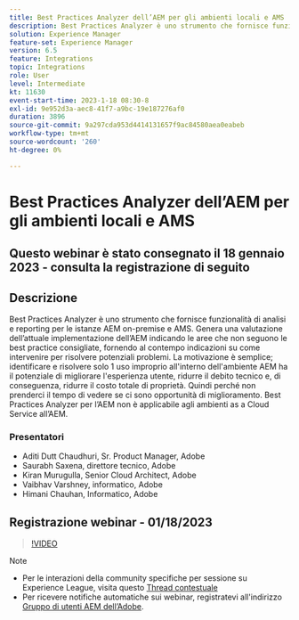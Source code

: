 ```yaml
---
title: Best Practices Analyzer dell’AEM per gli ambienti locali e AMS
description: Best Practices Analyzer è uno strumento che fornisce funzionalità di analisi e di reporting per quanto riguarda le istanze AEM on-premise e AMS. Genera una valutazione dell’attuale implementazione dell’AEM indicando le aree che non seguono le best practice consigliate, fornendo al contempo indicazioni su come intervenire per risolvere potenziali problemi.
solution: Experience Manager
feature-set: Experience Manager
version: 6.5
feature: Integrations
topic: Integrations
role: User
level: Intermediate
kt: 11630
event-start-time: 2023-1-18 08:30-8
exl-id: 9e952d3a-aec8-41f7-a9bc-19e187276af0
duration: 3896
source-git-commit: 9a297cda953d4414131657f9ac84580aea0eabeb
workflow-type: tm+mt
source-wordcount: '260'
ht-degree: 0%

---
```


# Best Practices Analyzer dell’AEM per gli ambienti locali e AMS

## Questo webinar è stato consegnato il 18 gennaio 2023 - consulta la registrazione di seguito

## Descrizione

Best Practices Analyzer è uno strumento che fornisce funzionalità di analisi e reporting per le istanze AEM on-premise e AMS. Genera una valutazione dell’attuale implementazione dell’AEM indicando le aree che non seguono le best practice consigliate, fornendo al contempo indicazioni su come intervenire per risolvere potenziali problemi. La motivazione è semplice; identificare e risolvere solo 1 uso improprio all&#39;interno dell&#39;ambiente AEM ha il potenziale di migliorare l&#39;esperienza utente, ridurre il debito tecnico e, di conseguenza, ridurre il costo totale di proprietà. Quindi perché non prenderci il tempo di vedere se ci sono opportunità di miglioramento.
Best Practices Analyzer per l’AEM non è applicabile agli ambienti as a Cloud Service all’AEM.

### Presentatori

* Aditi Dutt Chaudhuri, Sr. Product Manager, Adobe
* Saurabh Saxena, direttore tecnico, Adobe
* Kiran Murugulla, Senior Cloud Architect, Adobe
* Vaibhav Varshney, informatico, Adobe
* Himani Chauhan, Informatico, Adobe

## Registrazione webinar - 01/18/2023

>[!VIDEO](https://video.tv.adobe.com/v/3413364/)

>[!NOTE]
>
>* Per le interazioni della community specifiche per sessione su Experience League, visita questo [Thread contestuale](https://bit.ly/3Z6AyM1)
>* Per ricevere notifiche automatiche sui webinar, registratevi all&#39;indirizzo [Gruppo di utenti AEM dell’Adobe](https://aem-augs.adobe.com/).
